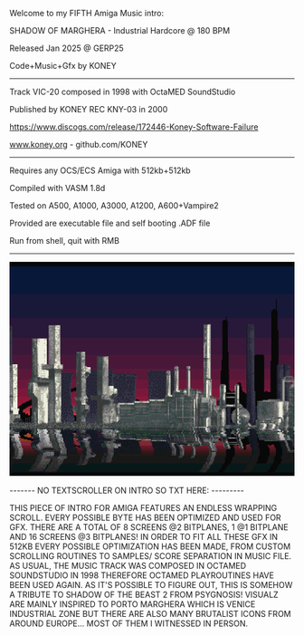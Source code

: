 Welcome to my FIFTH Amiga Music intro:

SHADOW OF MARGHERA - Industrial Hardcore @ 180 BPM

Released Jan 2025 @ GERP25

Code+Music+Gfx by KONEY

-------------------------------------------------------

Track VIC-20 composed in 1998 with OctaMED SoundStudio

Published by KONEY REC KNY-03 in 2000

https://www.discogs.com/release/172446-Koney-Software-Failure

www.koney.org - github.com/KONEY

-------------------------------------------------------

Requires any OCS/ECS Amiga with 512kb+512kb

Compiled with VASM 1.8d

Tested on A500, A1000, A3000, A1200, A600+Vampire2

Provided are executable file and self booting .ADF file

Run from shell, quit with RMB

-------------------------------------------------------
![preview](https://github.com/KONEY/shadow_of_marghera_amiga/blob/main/123.png)

------- NO TEXTSCROLLER ON INTRO SO TXT HERE: ---------

THIS PIECE OF INTRO FOR AMIGA FEATURES AN ENDLESS WRAPPING SCROLL. EVERY POSSIBLE BYTE HAS BEEN OPTIMIZED AND USED FOR GFX.
THERE ARE A TOTAL OF 8 SCREENS @2 BITPLANES, 1 @1 BITPLANE AND 16 SCREENS @3 BITPLANES! IN ORDER TO FIT ALL THESE GFX IN 512KB
EVERY POSSIBLE OPTIMIZATION HAS BEEN MADE, FROM CUSTOM SCROLLING ROUTINES TO SAMPLES/ SCORE SEPARATION IN
MUSIC FILE. AS USUAL, THE MUSIC TRACK WAS COMPOSED IN OCTAMED SOUNDSTUDIO IN 1998 THEREFORE OCTAMED PLAYROUTINES
HAVE BEEN USED AGAIN. AS IT'S POSSIBLE TO FIGURE OUT, THIS IS SOMEHOW A TRIBUTE TO SHADOW OF THE BEAST 2 FROM PSYGNOSIS!
VISUALZ ARE MAINLY INSPIRED TO PORTO MARGHERA WHICH IS VENICE INDUSTRIAL ZONE BUT THERE ARE ALSO MANY BRUTALIST ICONS
FROM AROUND EUROPE... MOST OF THEM I WITNESSED IN PERSON.
